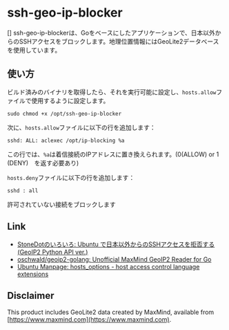 
# ssh-geo-ip-blocker
[]
ssh-geo-ip-blockerは、Goをベースにしたアプリケーションで、日本以外からのSSHアクセスをブロックします。地理位置情報にはGeoLite2データベースを使用しています。

## 使い方

ビルド済みのバイナリを取得したら、それを実行可能に設定し、`hosts.allow`ファイルで使用するように設定します。

```shell  
sudo chmod +x /opt/ssh-geo-ip-blocker
```  

次に、`hosts.allow`ファイルに以下の行を追加します：

```text  
sshd: ALL: aclexec /opt/ip-blocking %a  
```  
この行では、`%a`は着信接続のIPアドレスに置き換えられます。(0(ALLOW) or 1 (DENY)　を返す必要あり)

`hosts.deny`ファイルに以下の行を追加します：
```text
sshd : all
```
許可されていない接続をブロックします



## Link
* [StoneDotのいろいろ: Ubuntu で日本以外からのSSHアクセスを拒否する \(GeoIP2 Python API ver\.\)](http://stonedot.blogspot.com/2014/05/ubuntu-ssh-geoip2-python-api-ver.html)
* [oschwald/geoip2\-golang: Unofficial MaxMind GeoIP2 Reader for Go](https://github.com/oschwald/geoip2-golang)
* [Ubuntu Manpage: hosts\_options \- host access control language extensions](http://manpages.ubuntu.com/manpages/bionic/man5/hosts_options.5.html)

## Disclaimer
This product includes GeoLite2 data created by MaxMind, available from  
[https://www.maxmind.com](https://www.maxmind.com).